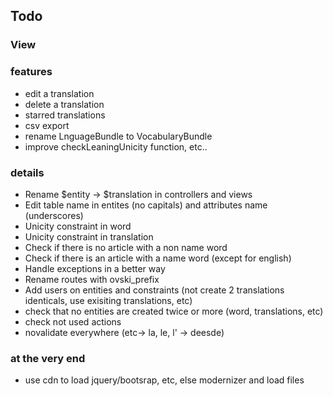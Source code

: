 ## Todo ##

### View ### 

### features ###
 * edit a translation
 * delete a translation
 * starred translations
 * csv export
 * rename LnguageBundle to VocabularyBundle
 * improve checkLeaningUnicity function, etc..
### details ###
 * Rename $entity -> $translation in controllers and views
 * Edit table name in entites (no capitals) and attributes name (underscores)
 * Unicity constraint in word
 * Unicity constraint in translation
 * Check if there is no article with a non name word
 * Check if there is an article with a name word (except for english)
 * Handle exceptions in a better way
 * Rename routes with ovski_prefix
 * Add users on entities and constraints (not create 2 translations identicals, use exisiting translations, etc)
 * check that no entities are created twice or more (word, translations, etc)
 * check not used actions
 * novalidate everywhere (etc-> la, le, l' -> deesde)
### at the very end ###
 * use cdn to load jquery/bootsrap, etc, else modernizer and load files
